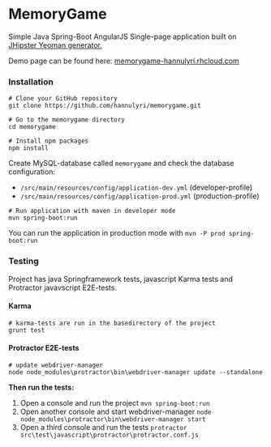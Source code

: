# MemoryGame

Simple Java Spring-Boot AngularJS Single-page application built on [JHipster Yeoman generator.](https://jhipster.github.io/)

Demo page can be found here: [memorygame-hannulyri.rhcloud.com](http://memorygame-hannulyri.rhcloud.com)

### Installation

```shell
# Clone your GitHub repository
git clone https://github.com/hannulyri/memorygame.git

# Go to the memorygame directory
cd memorygame

# Install npm packages
npm install
```

Create MySQL-database called `memorygame` and check the database configuration:
* `/src/main/resources/config/application-dev.yml` (developer-profile)
* `/src/main/resources/config/application-prod.yml` (production-profile)

```shell
# Run application with maven in developer mode
mvn spring-boot:run
```

You can run the application in production mode with `mvn -P prod spring-boot:run`

### Testing

Project has java Springframework tests, javascript Karma tests and Protractor javavscript E2E-tests.

#### Karma
```shell
# karma-tests are run in the basedirectory of the project
grunt test
```

#### Protractor E2E-tests
```shell
# update webdriver-manager
node node_modules\protractor\bin\webdriver-manager update --standalone
```

**Then run the tests:**  
1. Open a console and run the project `mvn spring-boot:run`
2. Open another console and start webdriver-manager `node node_modules\protractor\bin\webdriver-manager start`
3. Open a third console and run the tests `protractor src\test\javascript\protractor\protractor.conf.js`

